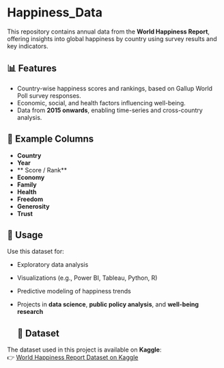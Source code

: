# Happiness_Data

This repository contains annual data from the **World Happiness Report**, offering insights into global happiness by country using survey results and key indicators.  

## 📊 Features
- Country-wise happiness scores and rankings, based on Gallup World Poll survey responses.  
- Economic, social, and health factors influencing well-being.  
- Data from **2015 onwards**, enabling time-series and cross-country analysis.  

## 📂 Example Columns
- **Country**  
- **Year**  
- ** Score / Rank**  
- **Economy**  
- **Family**  
- **Health**  
- **Freedom**  
- **Generosity**  
- **Trust**  

## 🚀 Usage
Use this dataset for:
- Exploratory data analysis  
- Visualizations (e.g., Power BI, Tableau, Python, R)  
- Predictive modeling of happiness trends  
- Projects in **data science**, **public policy analysis**, and **well-being research**

  ## 📂 Dataset

The dataset used in this project is available on **Kaggle**:  
👉 [World Happiness Report Dataset on Kaggle](https://www.kaggle.com/datasets/unsdsn/world-happiness)

